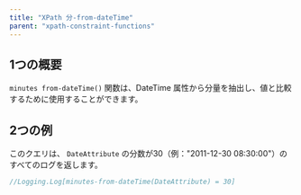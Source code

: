 ```yaml
---
title: "XPath 分-from-dateTime"
parent: "xpath-constraint-functions"
---
```


## 1つの概要

`minutes from-dateTime()` 関数は、DateTime 属性から分量を抽出し、値と比較するために使用することができます。

## 2つの例

このクエリは、 `DateAttribute` の分数が30（例："2011-12-30 08:30:00"）のすべてのログを返します。

```java
//Logging.Log[minutes-from-dateTime(DateAttribute) = 30]
```

